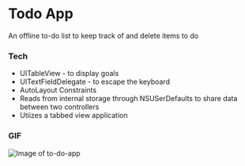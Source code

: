 # Todo App

An offline to-do list to keep track of and delete items to do

### Tech

* UITableView - to display goals
* UITextFieldDelegate - to escape the keyboard
* AutoLayout Constraints
* Reads from internal storage through NSUSerDefaults to share data between two
  controllers
* Utiizes a tabbed view application

### GIF

![Image of to-do-app](http://i.imgur.com/rFuu6Qf.gif)
